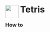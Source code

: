 
<h1>
	<img src="~/icon.svg" style="float: left; width: 42px; margin: 3px 5px 0 0;">
	Tetris
</h1>

### How to

